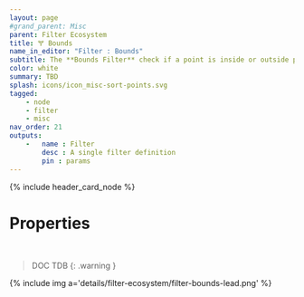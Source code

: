 ```yaml
---
layout: page
#grand_parent: Misc
parent: Filter Ecosystem
title: 🝖 Bounds
name_in_editor: "Filter : Bounds"
subtitle: The **Bounds Filter** check if a point is inside or outside provided bounds
color: white
summary: TBD
splash: icons/icon_misc-sort-points.svg
tagged: 
    - node
    - filter
    - misc
nav_order: 21
outputs:
    -   name : Filter
        desc : A single filter definition
        pin : params
---
```


{% include header_card_node %}

# Properties
<br>

> DOC TDB
{: .warning }

{% include img a='details/filter-ecosystem/filter-bounds-lead.png' %}